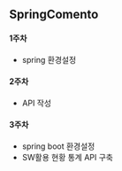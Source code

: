 ## SpringComento

#### 1주차
+ spring 환경설정

#### 2주차
+ API 작성

#### 3주차
+ spring boot 환경설정
+ SW활용 현황 통계 API 구축
